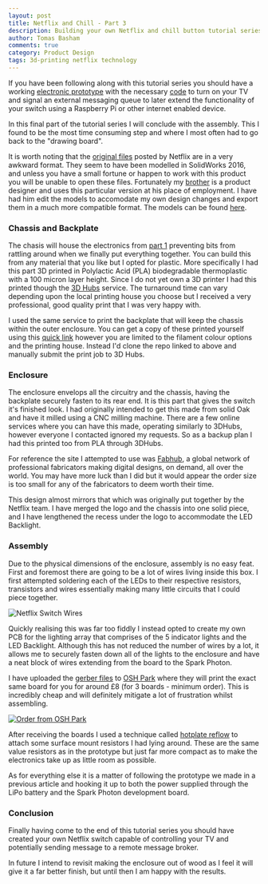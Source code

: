 ```yaml
---
layout: post
title: Netflix and Chill - Part 3
description: Building your own Netflix and chill button tutorial series concluding with assembly.
author: Tomas Basham
comments: true
category: Product Design
tags: 3d-printing netflix technology
---
```

If you have been following along with this tutorial series you should have a
working [electronic
prototype](/product%20design/2016/05/12/netflix-and-chill.html) with the
necessary [code](/product%20design/2016/05/15/netflix-and-chill-part-2.html) to
turn on your TV and signal an external messaging queue to later extend the
functionality of your switch using a Raspberry Pi or other internet enabled
device.

In this final part of the tutorial series I will conclude with the assembly.
This I found to be the most time consuming step and where I most often had to
go back to the "drawing board".

It is worth noting that the [original
files](http://makeit.netflix.com/downloads/build_step6_SwitchModels.zip) posted
by Netflix are in a very awkward format. They seem to have been modelled in
SolidWorks 2016, and unless you have a small fortune or happen to work with
this product you will be unable to open these files. Fortunately my
[brother](https://www.linkedin.com/in/daniel-basham-99557a65) is a product
designer and uses this particular version at his place of employment. I have
had him edit the models to accomodate my own design changes and export them in
a much more compatible format. The models can be found
[here](https://github.com/tomasbasham/netflix-switch-models/tree/master).

### Chassis and Backplate

The chasis will house the electronics from [part
1](/product%20design/2016/05/12/netflix-and-chill.html) preventing bits from
rattling around when we finally put everything together. You can build this
from any material that you like but I opted for plastic. More specifically I
had this part 3D printed in Polylactic Acid (PLA) biodegradable thermoplastic
with a 100 micron layer height. Since I do not yet own a 3D printer I had this
printed though the [3D Hubs](https://www.3dhubs.com) service. The turnaround
time can vary depending upon the local printing house you choose but I received
a very professional, good quality print that I was very happy with.

I used the same service to print the backplate that will keep the chassis
within the outer enclosure. You can get a copy of these printed yourself using
this [quick
link](http://www.thingiverse.com/apps/3d-print-with-3d-hubs/run?thing_id=1743817)
however you are limited to the filament colour options and the printing house.
Instead I'd clone the repo linked to above and manually submit the print job to
3D Hubs.

<p class="embed-container">
  <script src="https://embed.github.com/view/3d/tomasbasham/netflix-switch-models/master/netflix-switch-chassis.stl"></script>
  <script src="https://embed.github.com/view/3d/tomasbasham/netflix-switch-models/master/netflix-switch-backplate.stl"></script>
</p>

### Enclosure

The enclosure envelops all the circuitry and the chassis, having the backplate
securely fasten to its rear end. It is this part that gives the switch it's
finished look. I had originally intended to get this made from solid Oak and
have it milled using a CNC milling machine. There are a few online services
where you can have this made, operating similarly to 3DHubs, however everyone I
contacted ignored my requests. So as a backup plan I had this printed too from
PLA through 3DHubs.

For reference the site I attempted to use was [Fabhub](https://www.fabhub.io/),
a global network of professional fabricators making digital designs, on demand,
all over the world. You may have more luck than I did but it would appear the
order size is too small for any of the fabricators to deem worth their time.

This design almost mirrors that which was originally put together by the
Netflix team. I have merged the logo and the chassis into one solid piece, and
I have lengthened the recess under the logo to accommodate the LED Backlight.

<p class="embed-container">
  <script src="https://embed.github.com/view/3d/tomasbasham/netflix-switch-models/master/netflix-switch-enclosure.stl"></script>
</p>

### Assembly

Due to the physical dimensions of the enclosure, assembly is no easy feat.
First and foremost there are going to be a lot of wires living inside this box.
I first attempted soldering each of the LEDs to their respective resistors,
transistors and wires essentially making many little circuits that I could
piece together.

![Netflix Switch Wires](https://cdn.tomasbasham.co.uk/netflix-switch-wires.jpg)

Quickly realising this was far too fiddly I instead opted to create my own PCB
for the lighting array that comprises of the 5 indicator lights and the LED
Backlight. Although this has not reduced the number of wires by a lot, it
allows me to securely fasten down all of the lights to the enclosure and have a
neat block of wires extending from the board to the Spark Photon.

I have uploaded the [gerber files](https://en.wikipedia.org/wiki/Gerber_format)
to [OSH Park](https://oshpark.com/) where they will print the exact same board
for you for around £8 (for 3 boards - minimum order). This is incredibly cheap
and will definitely mitigate a lot of frustration whilst assembling.

[![Order from OSH Park](https://oshpark.com/assets/badge-5b7ec47045b78aef6eb9d83b3bac6b1920de805e9a0c227658eac6e19a045b9c.png)](https://oshpark.com/shared_projects/wV6vJPb5)

After receiving the boards I used a technique called [hotplate
reflow](/electronics/2016/06/06/tricks-of-the-trade-hotplate-reflow.html) to
attach some surface mount resistors I had lying around. These are the same
value resistors as in the prototype but just far more compact as to make the
electronics take up as little room as possible.

As for everything else it is a matter of following the prototype we made in a
previous article and hooking it up to both the power supplied through the LiPo
battery and the Spark Photon development board.

### Conclusion

Finally having come to the end of this tutorial series you should have created
your own Netflix switch capable of controlling your TV and potentially sending
message to a remote message broker.

In future I intend to revisit making the enclosure out of wood as I feel it
will give it a far better finish, but until then I am happy with the results.
